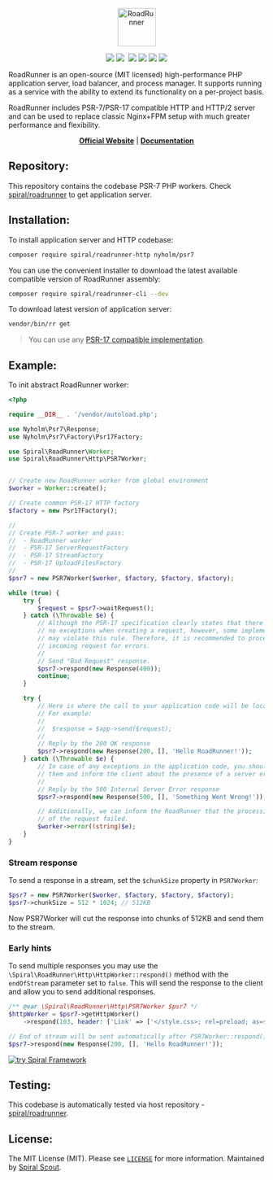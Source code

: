 <p align="center">
 <img src="https://user-images.githubusercontent.com/796136/50286124-6f7f3780-046f-11e9-9f45-e8fedd4f786d.png" height="75px" alt="RoadRunner">
</p>
<p align="center">
 <a href="https://packagist.org/packages/spiral/roadrunner"><img src="https://poser.pugx.org/spiral/roadrunner/version"></a>
	<a href="https://pkg.go.dev/github.com/spiral/roadrunner?tab=doc"><img src="https://godoc.org/github.com/spiral/roadrunner?status.svg"></a>
	<a href="https://github.com/spiral/roadrunner/actions"><img src="https://github.com/spiral/roadrunner/workflows/CI/badge.svg" alt=""></a>
	<a href="https://goreportcard.com/report/github.com/spiral/roadrunner"><img src="https://goreportcard.com/badge/github.com/spiral/roadrunner"></a>
	<a href="https://scrutinizer-ci.com/g/spiral/roadrunner/?branch=master"><img src="https://scrutinizer-ci.com/g/spiral/roadrunner/badges/quality-score.png"></a>
	<a href="https://discord.gg/spiralphp"><img src="https://img.shields.io/badge/discord-chat-magenta.svg"></a>
	<a href="https://packagist.org/packages/spiral/roadrunner"><img src="https://img.shields.io/packagist/dd/spiral/roadrunner?style=flat-square"></a>
</p>

RoadRunner is an open-source (MIT licensed) high-performance PHP application server, load balancer, and process manager.
It supports running as a service with the ability to extend its functionality on a per-project basis.

RoadRunner includes PSR-7/PSR-17 compatible HTTP and HTTP/2 server and can be used to replace classic Nginx+FPM setup
with much greater performance and flexibility.

<p align="center">
	<a href="https://roadrunner.dev/"><b>Official Website</b></a> | 
	<a href="https://roadrunner.dev/docs"><b>Documentation</b></a>
</p>


## Repository:

This repository contains the codebase PSR-7 PHP workers.
Check [spiral/roadrunner](https://github.com/spiral/roadrunner) to get application server.


## Installation:

To install application server and HTTP codebase:

```bash
composer require spiral/roadrunner-http nyholm/psr7
```

You can use the convenient installer to download the latest available compatible version of RoadRunner assembly:

```bash
composer require spiral/roadrunner-cli --dev
```

To download latest version of application server:

```bash
vendor/bin/rr get
```

> You can use any [PSR-17 compatible implementation](https://packagist.org/providers/psr/http-factory-implementation).


## Example:

To init abstract RoadRunner worker:

```php
<?php

require __DIR__ . '/vendor/autoload.php';

use Nyholm\Psr7\Response;
use Nyholm\Psr7\Factory\Psr17Factory;

use Spiral\RoadRunner\Worker;
use Spiral\RoadRunner\Http\PSR7Worker;


// Create new RoadRunner worker from global environment
$worker = Worker::create();

// Create common PSR-17 HTTP factory
$factory = new Psr17Factory();

//
// Create PSR-7 worker and pass:
//  - RoadRunner worker
//  - PSR-17 ServerRequestFactory
//  - PSR-17 StreamFactory
//  - PSR-17 UploadFilesFactory
//
$psr7 = new PSR7Worker($worker, $factory, $factory, $factory);

while (true) {
    try {
        $request = $psr7->waitRequest();
    } catch (\Throwable $e) {
        // Although the PSR-17 specification clearly states that there can be
        // no exceptions when creating a request, however, some implementations
        // may violate this rule. Therefore, it is recommended to process the 
        // incoming request for errors.
        //
        // Send "Bad Request" response.
        $psr7->respond(new Response(400));
        continue;
    }

    try {
        // Here is where the call to your application code will be located. 
        // For example:
        //
        //  $response = $app->send($request);
        //
        // Reply by the 200 OK response
        $psr7->respond(new Response(200, [], 'Hello RoadRunner!'));
    } catch (\Throwable $e) {
        // In case of any exceptions in the application code, you should handle
        // them and inform the client about the presence of a server error.
        //
        // Reply by the 500 Internal Server Error response
        $psr7->respond(new Response(500, [], 'Something Went Wrong!'));

        // Additionally, we can inform the RoadRunner that the processing 
        // of the request failed.
        $worker->error((string)$e);
    }
}
```

### Stream response

To send a response in a stream, set the `$chunkSize` property in `PSR7Worker`:

```php
$psr7 = new PSR7Worker($worker, $factory, $factory, $factory);
$psr7->chunkSize = 512 * 1024; // 512KB
```

Now PSR7Worker will cut the response into chunks of 512KB and send them to the stream.

### Early hints

To send multiple responses you may use the `\Spiral\RoadRunner\Http\HttpWorker::respond()` method with
the `endOfStream` parameter set to `false`. This will send the response to the client and allow you to send
additional responses.

```php
/** @var \Spiral\RoadRunner\Http\PSR7Worker $psr7 */
$httpWorker = $psr7->getHttpWorker()
    ->respond(103, header: ['Link' => ['</style.css>; rel=preload; as=style']], endOfStream: false);

// End of stream will be sent automatically after PSR7Worker::respond() call
$psr7->respond(new Response(200, [], 'Hello RoadRunner!'));
```


[![try Spiral Framework](https://user-images.githubusercontent.com/773481/220979012-e67b74b5-3db1-41b7-bdb0-8a042587dedc.jpg)](https://spiral.dev/)

## Testing:

This codebase is automatically tested via host repository - [spiral/roadrunner](https://github.com/roadrunner-server/roadrunner).


## License:

The MIT License (MIT). Please see [`LICENSE`](./LICENSE) for more information. Maintained
by [Spiral Scout](https://spiralscout.com).
